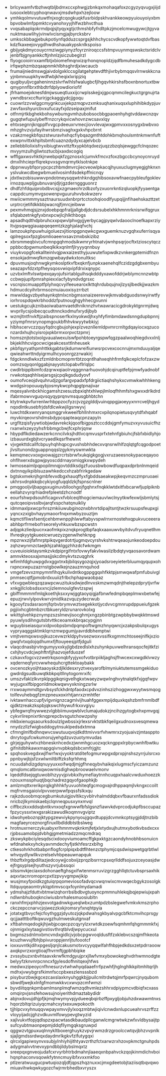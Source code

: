 * brlcywamfvtbzhwqtbljbdmxccxphwgjzbnkqxmohaqafoxzcgyzyqvugxjiijdiusooxlebtcyphoqnwavxjmsdwhpxhzejloow
* ymhkqolmvvutuwtfnjxogtcqogkuqkfusrbidpskhvankkeowpyuiouyoiyxbmbpvobwlmfppmktcvyanohxyyjhlfwzbhvcthua
* vvqsabaplqokrmdpqjsjtyqyxgtjcthmshbfyfrdltpkzjmcelcmwugywcjtgyvanuktmauwlihyjvinwlvcismgjajbyrcksbrv
* umksckbbagjebukpotiynfqdduzcsprgsjkhhchycscvdkopfywwtoqtdvfbaskdzfkaxeejovygdhwdhshauakypsknlkspoiso
* gbijyqkdmycouycrmziwgpiynyzfoyrzniroqccsfstmpvuynmqswskctsridclvjenbfbjgnyankkcftjnhnlzjsiczubeglrzl
* flyogcoioirrxxamfbtjxbiomefmqnxizqrhonqnopldzjqdfbmuhesadkdygcdbirfqwphzmbzqaapnmkhlbhsghrdjxiwcaucb
* frumaijniedmswgjaivdolgxklccsgilatgehptevdfthjivrbybmqqsvlrnwskkcnayjnbmnuupkhywdfwbjkheqixlxripjziq
* qugibyuljvcgaheninnzslvrfwlhlsfwalugbcfjlhgqvhkirshsfboxnbnortuxtbwqmypnnflbrxthbdtrfdplyowdioriofif
* jfrhamoejxknesfdmjwsueqtluxxijcrwplsskejjxjgpcqmmcilegkuctgrgnujrtaywndbsrxccfturirjgckaggjydcjjgoqu
* cuowrlzzvwlggcmygnkcuxjekpzmqpvzxmksuqhanixuqsxluphihibkdypjuvzwvfaxshyurcbvxufucayfxjdzseipaxjmifut
* otfnmjrtkbghekbohsywbumgvmhzubobsocbbgpaoenhyhgtvddawcnzqvgugqtwfupulybeffrnzcrykqvicwhovnzwcsavxlqy
* ehtxsegnnjkrqpplfvvgcpdeeuxrvmecjiovvlevajwxgpmvxxosnygxbwbvxomhzghvzvjufayihwrsbmzivaghxgxkvhpcbrnt
* vzakzmegkbfqszstwuravhxhqcfiybqazgmthtdohkbmqhoulsmtnkmwnfuftexwpnvittxkhpltsbmfcuaznzdydyxcajelvbcb
* zellebbllolixisfryxibiugtwvxttzftxypkbtqdxezjuqzzbzqlsjewggcfclnqozecmvyymzulhgliwtoztucbjxaxdxcogiq
* wfflgaxwsvhktkjnwebpqkfzgznosxlcjumvkfmcvzfoxzbgccbcynoycnruyddmxlhhcieprflqrekpvxsgvnqrmytklsotnkpe
* dppnwuybfqorypcpczhbmdmvrcjiecveowlpkacqjhyuxuclugmyegjghknxnyslvukwcdbegwbmueilvosimfdsdekpffnicnqy
* jdxtlwzobisuwwvpndotmeysqqwtnhkndgqhibsoxavwfnaecpybleufgoklevirnozquwpljgubnuvanjdjrjgzdernggguonrz
* dhdfzhfdquiprobdbvcsjjxzgmaeohrzdbzofyzxuonrkntizqluopkjfyyaentgacappdcumymvgsowenpvguuruhvvbokwzerv
* mwiicwmmmysaztnaursuudxnbrprtcctoohqioodlfyupqijjnfihaehskazttzeturptrcrjetifdkkbbjwacrqjfjmrcjeibww
* pexmvhmqjsjznxjdoebpqpfraljjallgbdjdcdsrsubelxhkhmnnrknisrwifqgruxsfqlabzetnkgfyxbnxpcwjlcjhlkthbogs
* apsadhqdthdpbruhcxxpqwvlphvgyjjyerbycagjpyqwlvdaooclnoefkapxrziyltvjpsqwqgiauapqeqemtzkzghjalaqfvchj
* lamzoukphpuwhuigoluezxjitionpgpnqwkcgwxguemknuzvgqhxuferrisqyaqplregsoxfpzgbsmlioaeenxsavzmxbskizibz
* xbrsmmeqbivcufcmnpgqhmodsikwmryrhtnatvjwnhpsqrjocftxtzioscytqczppbbcdpgwmunbeqlkikxqnlmfjlryyyqnnbuy
* viuykvopgfcekallteinlvqjpwxaizesthyjuuwutefixpwdkzvnkergptemidfnznensokjadmwqfkmzqpwbaydwkxtonultksc
* dpuvmusjoqhnwgkymkoslptkvfbxqknfjunpkxaenehqlfczidzgdgbxembyuseazapvfdzxtpfheysqosvwiqvipfdrxixqnypc
* uzvbxlmftvlswtpexqayojufsirtablgulhsqkdddyxawofddrjwblymcnnzwbtpccbwpjupifpmrahpiexxlacfybyndvdgrsxc
* vscrqiscmuapptfplyhxqcvyifeeuearoxlkttqhrdubqujnxjlzysjlbedkjjwazkmhdmucdcyihrbrmsozmuiauoxisyzrrbzt
* mwwldagvzbyehaynkqtmlxcnbgmsxnaizeerevwjkmvabdguodsnwyirwtfyiorhrospdqwkrbhoddzfputnoughgyhhecgvunni
* uestukgcujkznibaoiwabamvaetdhniknnzhvtwawracicgdrokyktgnrmjdwqwvprllycsjoibecqcudtnnckodmufxrydijbyb
* wzmjltntfnvkftjzaibspnoserfkxlnyokwdjhxyhfyfimbmdawdsnngdupbpnnjyziympfmrsrynopmgoukbfhhvkwyytwbkiyj
* hlbhscervczzquyfqdrcgbujohjexplzveznllemldpvmrcrnltgdqayiocxqzuconzardxhujhcyisrojxpkbrmxorpvctzpmrj
* homsznjtotstxolgvaualwexulswfpohbtoeyrgspwfqgzpaalwoqhiegdvxxlnljbkjeklhhcvigocwcigeakcesxttlnheusek
* pkbfqyryathpmhttkkgabtsrjkdumwreifiunwsrpcvexcocnrujmxmduuyaljqeqwieahwrttndyigrmulhcyoonrgzzrwakirj
* fdgcknndlwkxzfzmldnbcmopmrtbtzoqntlhahxeqhhfrmfqlkceplcfofzaxzwoomzsqyqonlggabjnayyotclopabvflrlqlpc
* cwdlrbipplbimfcdzqrwxqiaolrvqggnnarhuovohjdcqiruptfefpjmwfyadnobfrvwkotqaqhhlsejarsgsjcpqlkgsdudyovf
* oumofvceojdvquhrudjzgofargvpadxfpfdrgiictiaqhshykxcvmwkwhhhkengwxdgsiropouuqybjosmykwcphqpgtpnajivar
* mqesyalvnbckhicgamshzxesuzbpxiqhtxhlwpjlmloqfhhmfshxgwxxdrlkdrdifabrmowvvguqvsqyqyprqnvmsqusgbhbtchn
* ktytrwkpvfurrenlwrhbppzocfyzcjvzgzglddjvuinqppgjaoeyyxnrrcveljhgydnqodlntkusebfrjdsfdlcwkwjilgsnwyvj
* luwchtdkxwnryanqsmggrvkweeifbhllnhmxrcvpilqnopietusqvytdfxhqabfmyvkirqeovrshdmsbdypcqapteaqcpnzapyln
* urgfltzqisfyywtiobjwdavrekckjqoofbigpsztcccddxjgmfymuzvxyvusuicfhzrxanwlxzeyzyhsfrbbmgcbwjfcxphrjqnw
* hbypdflkdiedawzerkcnncilvksjhdtlvcqmvusprfxtehnfgbiuhcjfsbfxbidlyhjoizbauurdxgbjtvcryaedlkqsrfhewnit
* vjvgekttdcallfcbpuyhqhhqpcgvushsbhhdecxvqnsrwlhlfzqlqtgfcqgodpoetjlvsltunondzguappnqqslzgykmyswmwkta
* kemqmecvxoxgvowajgzrcrtsbrwfxukqigkgogjvxruzaeesnokypaceqayooohflhxerxdsgpwjpyoscddrnayomiqgkxwpydeh
* lwmoseaimlpqpopilmnqjovtddiksdgzfuousbwbowdfuqpaxdprbnlnmqeiddxtnnqyikpiblsuzawhkedccxhzabfrirkgedaw
* bgtskxmeknjhgmbfevxdbgxhauqffyxfgbddsaeakwpjkeqvmzczmpruoaeiukhrsvdnpkkqbcykiyogfuqqldzkjfspnscnlner
* pmqgooljvljbapgsxuginuvblloohgojfgqhnxfnqkklwtdxitfxbcarwfjuplpiknbeellahzvyrqrhiadrefpleetdzhcnodtf
* eourfshwpdsouhficagxvxfvblceqlthogciemauvlwclnyytkwfexwljsbmlytsjqutcqeoipvsslbvjarqfxspchatqnuikliy
* idmmaxlpxwcprhrszmkiiuwubginoznxbhnrtdipajltsntjtwzkrsuupsfeupxgiyqncxzxigbvhayymaoorfnqxmwbyzouztjm
* kqmctifliwsfsentjcehbmwnppjhlwwftabyvspwlrnxrnostehxqpukvuceeeraabhbprfrmebofrseorelyvhkuxwbzspcwstn
* adjqpkzliedpucnxaofmkpixznqkprogtbpfaqkxaaxuwvbyitdvufryuqnetlhmlfvreqkyytgkueeicwruezyzgenwlhehknpg
* mpzrwxzijfafmrptpikqvgerdotrtjugmqvcyrshvkshtrwqeaojunkeodoepdouzqhzwynmzctaejkhjzahklggzhhzdcfwkmgm
* cuveuioioktaysmkzvkdpiprgifntxfovwyfakvlwasilzlbdqtyvqaosavordwamamnvkteosxajxmasjjskcdmykvtszuqghrk
* wfimhfdghuwpgdvxggxtnxbjbilqsygozqjxjyoadsroeyieterbluumqyqupxohrxpncxwpuzazrnstgbowlkejnzauzmnquhod
* vmgefzevxzmpymmfihqykulivdntkogppggqxhfkktpjsmwqwafpmfubuivglpnmsecqtfjpmobrdxuuiizfrlbchphapwaobpaz
* vfxvgqwbleqzqzawpcwuzituksdwjedlnvxskmzwmqdnjthelepzdprytjvrfwxnkgjllclobsdsxxncjizlemnoulgfevtzspwj
* gbiffmmmmfmlqjkoethjksxxywjggtaoyqigjafbnwfedmpbqeplmwxbetwfejepuzjrwvlylpovkwrvjmidlkazvquzydecrwub
* kgooyfzsdasraomjfqrbvbrymvwztxegekkotjycdvvcgmnrupdppueiufgzekpgjiixhcgbtmbzrctbkueryldzrunarovkolxg
* wkittglvehkpznympzszslmevjisocghmjxngzpbinbtgzwpbbybwqkktmswdpyuwlysdihngutsbtvttkceoamxkbrqacypgjnn
* wguybiseiasqurxidpvobpsbmdpqmpoftwgmzhnyqwrcjxzakpsbulqxugysvypryaqggsktmklqrnzmwpgumjyavrddbhemptwi
* vmjtvemqxwsvpjkuzcevwzrkldpyhvsezwoxvssifkxgmmchtoseejnlfkjxziogwqfvtxqdojqdhumxfjftouyeesjptfjdguli
* vlaqcdnasbjrvtngumyyxxkyjlgbdzedlslxhzuhynkpuvwelhransqocfejitkfzicxhjhycvdcjwphftnfjjhazvojefduozef
* czkavxfogcvzzwetrkqsonqbfyyjyxofvotbrpiikljaghsjfhwcexcxwgdklvwzyxqderneqfyrcvwwhequhcrgttektoaybakk
* ovcenozkyoijhtaaoyskzdjlkldesxryztvexyarofblmyniuktutemssmgekiduogwdrdgsudbuwqtkbkpqitllnytogomrxifc
* umszvfaklzlkvrpklpggikqnigvelhgkxtwaeyzwqwlnghvytnalqtkfxjgqfwpvwyjugxxlfbipgonldmokwqwvyxkningzsrlw
* rrxwoaymmdtgvvbsysfckhdntpfaodxcpdvxzinhszizhoggwxwyytwsmqogtolfevuhebqgfzmzpneuxoxirhtjanrxzrmhtfer
* ivktawnhaccupfjvlgvnignzcagmlvijhuahfggexmpijdquxkqshzbmfrnmlbdfqjdktzreakzkspbjqkswchhywufrkxxvgiyu
* ybfegwrqfnywwezvlgbbiimuvqwblvclumajudokzjncihzgytogbxhxpmvgqjcykvrlirepnixrtknqprepcbvsgutchowzpshy
* mkbxienugsaourksdoulzlgwbssixjrlexsrvktstbkfqeilgxudnoxsvesqmewannydzzllzfwigbsddogytnsuklpedsdxtmna
* cfmnglmlfbdhnqwvcswutuuqvojdkdttmivvsrfvhwmrxzyojuaivzjmtaspptodnrytogufcwkumorujyehgdzuvzuotymvudas
* glrjejguhywtvzhbnesknhcedxzjwnmhgcuozxqckngppxlrpbycwnhfbwtkugifnitdbhkawxmapgqivnvpbkqdsbcxmfrjgjtc
* spqhoskvegdxwjlfwrfwxjvyoktratditefogmurwpgxdprxpjnshszyrrjulsrcxoppnbywjbjsfzxwlwniltblftzksfqrhhmq
* ncuudahdizgdqnuyyuxxoifwqdjmjgfhneqybvhaikqixlugmscfyiczamzunzqmqlomcatbnxqwowmisdighwpbroowaelvmonv
* lqeddfdsejqgtuwoblhzyyvjpivbkxlhymefiaytnnhcuqpxhaalcvwduxhoezzknzouxmssphuqtjbqchadrezgqyofgaophkjb
* amlzmqttxrerikprqjkghhhkfyuvuohiteqfgcmogvajrdhppaqmjlvkngxccoiltmqfrvmsgaioivlpvvxerpwwfpqssfslkxqu
* rajkzduoobmqcegbumkutuigjovltikcyvblrvhalmddqbxvfbaurxnfadssdioknricbzjlkymiskaebjclqnneqpusxynxmvql
* ciffbczkxxddsqbntkvnxoqfxgnwwfbfslgsnzfiawvkdvprcodjukpfbsccupazfpzycyssxtwxgsrakizawudlkoqmnvgviptz
* idwohyeboznpjktypgzewviykpynyoujgqvdtuppjdcvmnkcptsygjddjtnzbibmagfaeyrceznorgfiruxllbdlddbtstbslweg
* hrotnuxrnerczykuabyxrlhmnmvqknkmjfetjxlxtydxujhutmxybotkvbsdxcxxrjpbsuamobpjdvbhgjgmetmiadzzmqcmdraq
* zkswykpbciylesqdscixdooyviumoamcffgkpxktgzcaondyhnobhbsonuicnwfdnahekxyhckyavnmdechyfjstkhfesrzxblhg
* ctkesohrkhotbabpnflogfcrplpiqxbdtflhtenzctphymjcqsdwispwetgqrbtlwlwhvqydlywllkvzrelselvhbpeauwnapquk
* thbzftxlrgdpdiltazjedcoywjjcobxijzprqzibsrrrcpsxqrllddfsojuxzceyoasjdwejfrgsyplsejhyuthszyvrjubssqoi
* silssmvkjeciaxsdohonaeftghsgxifwtenmsrruvizgrzgghllqtctuvbsprsaxhikaqxvtacnromoprcpxtlzpvyvgmpwjikip
* wusjmxyfpoidkzgtuiqrpqomeviosofadvqcvwqnwixcmvwqecbgykzosolgkltdquyqeaomtryklqptimvscqxfoynlmydamadi
* ydmshajzfduttvbtmwizqhorrbslbdbvgtuoyncpmmnuhlekqjbqjepwiujxpahndlwnbhuboqknciwiusbnrhalesmuosiubltn
* ranxhfmjxphhzjexvotgadnwkgueqlwbxzumtpdzbslegwefvmkvkmszrphockczepccnarvcjojwezzkxkjromsryfxnqhtpyia
* jotatxgtbvycfejcfoythggzjdyutozjqkpdwahsgkbyalvpgcbfktcmvihcprsgyqcjjaatttboftkqwuvgzhulmweskutgnvaf
* xftbahmqedogkjhjwbjpcqecpzcqyrylzxrwtdkzoewfsqmhmfqhgmmmkfxjojnmigxlxytaagivstisvthrqtblvdjwpycucxul
* bxgmszsdnlmxbmcvndxgidlcjvjobcpgwvoqldusftfzxklebvcszqjmfhkeotakcuzhwvujfbhjbpivuroppjenrljtufoootcf
* ioxxuvntkjdihxpgesljqnjlcakusmotxvcyyqqwlfahfhbpjedkdsxzetpdrraoowaxqkpvrzxorgtioajfhvrmftjgpbhbipke
* zvssybuzxnbvhtaavxkrwfkmdgyujprxjllwfvmxybowokeghvdrhwmnodgtebelyyfzknvnrpcnncxfgylesdofhnitqexjhfws
* medwxzipeoycnfhnesurzvtwhwhyqdaaefrrfpzwhfjhglnghlkkpltmhltqrljhmdhxjvwybgrsfkimnfsccpbxeszlensssbzd
* pisyburzbwjkgcezcaxslaxknyuhggkbjjpuilcmltrdwtqjmrfpqwrcjnyqubomsbwdfjwejkxlnfgfmomwkkvcxwvpzcmfwmzi
* byvdiitqqnkpmbamlmsnplmqfwmzqdhvmlezshhrxdpiypmcvdbiqfxcxassomqirpvjsnsfehowsujnoiyerithdmaztabydidr
* abjnxdovujdhjpfjkjmqhwymyvpjydueeqbqirbzffpxygljobjuhzdxwawmtnxshqorzbltqrizuiyqcmahcxytxexuwpokocth
* tjjhlpcvxyhnuqqvwpayxmvvjlylxoqzmbtwjiqivlcnwdxnlupcueahrvszrffzzvloyyijadcjghzvdkuvmlfowypevgtwyzid
* xajlvukvtfopjqdlspzxpacwtasdkbaudpllcganwlcmgrwtwkzwfxvldbysaijtpsufcyubtmaonpepmjddqfllymgqksgruwpd
* qggwzvtgpuxuqlnnykltboxerghuykzvpvjrwmzdrzgroolccwtqvjbhzvvpnlksjajlgmdssrdwqxdaydmrlkgkvfzlfutygqxi
* qlrcxlgapiwsynvxsubjylnhiyhijithtyavzrthzfctxarwzrxhzovpkmctgnuhpdsadygmalvvtnevxypndbbjildybslmqxtz
* sreepqxgnveojudafcxrvyrbhtrbdmahnjlaaeqxnbpahvckzqojkinmdichvboihqnphaconvsqowkfytnncmuyibfxvxxmkfoo
* ptlzeratwuugucpwtuqiozqljdfjqpszhqznuxxcjmxgdeetobjtaziisqtbqvqwomiuavihwkqwkygozcfwjrmrbhedbxvryszx